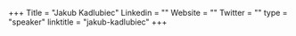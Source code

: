 +++
Title = "Jakub Kadlubiec"
Linkedin = ""
Website = ""
Twitter = ""
type = "speaker"
linktitle = "jakub-kadlubiec"
+++
